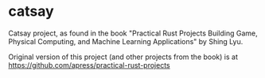 # catsay
Catsay project, as found in the book "Practical Rust Projects Building Game, Physical Computing, and Machine Learning Applications" by Shing Lyu.

Original version of this project (and other projects from the book) is at https://github.com/apress/practical-rust-projects
